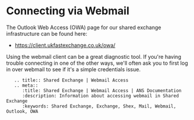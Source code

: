 # Connecting via Webmail

The Outlook Web Access (OWA) page for our shared exchange infrastructure can be found here:

* <https://client.ukfastexchange.co.uk/owa/>

Using the webmail client can be a great diagnostic tool. If you're having trouble connecting in one of the other ways, we'll often ask you to first log in over webmail to see if it's a simple credentials issue.

```eval_rst
   .. title:: Shared Exchange | Webmail Access
   .. meta::
      :title: Shared Exchange | Webmail Access | ANS Documentation
      :description: Information about accessing webmail in Shared Exchange
      :keywords: Shared Exchange, Exchange, Shex, Mail, Webmail, Outlook, OWA
```
